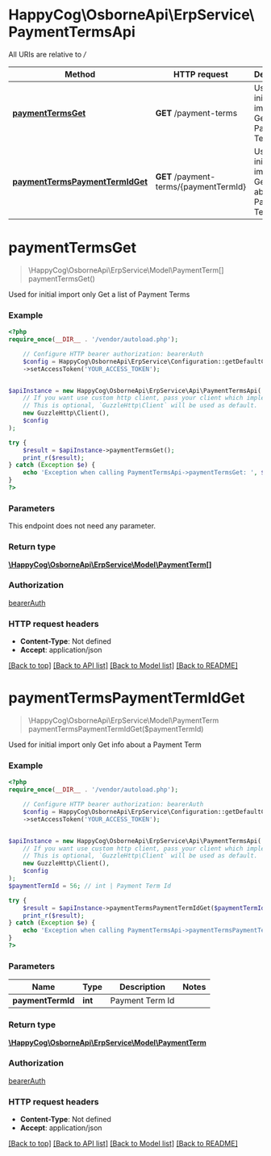 # HappyCog\OsborneApi\ErpService\PaymentTermsApi

All URIs are relative to */*

Method | HTTP request | Description
------------- | ------------- | -------------
[**paymentTermsGet**](PaymentTermsApi.md#paymentTermsGet) | **GET** /payment-terms | Used for initial import only  Get a list of Payment Terms
[**paymentTermsPaymentTermIdGet**](PaymentTermsApi.md#paymentTermsPaymentTermIdGet) | **GET** /payment-terms/{paymentTermId} | Used for initial import only  Get info about a Payment Term


# **paymentTermsGet**
> \HappyCog\OsborneApi\ErpService\Model\PaymentTerm[] paymentTermsGet()

Used for initial import only  Get a list of Payment Terms

### Example
```php
<?php
require_once(__DIR__ . '/vendor/autoload.php');

    // Configure HTTP bearer authorization: bearerAuth
    $config = HappyCog\OsborneApi\ErpService\Configuration::getDefaultConfiguration()
    ->setAccessToken('YOUR_ACCESS_TOKEN');


$apiInstance = new HappyCog\OsborneApi\ErpService\Api\PaymentTermsApi(
    // If you want use custom http client, pass your client which implements `GuzzleHttp\ClientInterface`.
    // This is optional, `GuzzleHttp\Client` will be used as default.
    new GuzzleHttp\Client(),
    $config
);

try {
    $result = $apiInstance->paymentTermsGet();
    print_r($result);
} catch (Exception $e) {
    echo 'Exception when calling PaymentTermsApi->paymentTermsGet: ', $e->getMessage(), PHP_EOL;
}
?>
```

### Parameters
This endpoint does not need any parameter.

### Return type

[**\HappyCog\OsborneApi\ErpService\Model\PaymentTerm[]**](../Model/PaymentTerm.md)

### Authorization

[bearerAuth](../../README.md#bearerAuth)

### HTTP request headers

 - **Content-Type**: Not defined
 - **Accept**: application/json

[[Back to top]](#) [[Back to API list]](../../README.md#documentation-for-api-endpoints) [[Back to Model list]](../../README.md#documentation-for-models) [[Back to README]](../../README.md)

# **paymentTermsPaymentTermIdGet**
> \HappyCog\OsborneApi\ErpService\Model\PaymentTerm paymentTermsPaymentTermIdGet($paymentTermId)

Used for initial import only  Get info about a Payment Term

### Example
```php
<?php
require_once(__DIR__ . '/vendor/autoload.php');

    // Configure HTTP bearer authorization: bearerAuth
    $config = HappyCog\OsborneApi\ErpService\Configuration::getDefaultConfiguration()
    ->setAccessToken('YOUR_ACCESS_TOKEN');


$apiInstance = new HappyCog\OsborneApi\ErpService\Api\PaymentTermsApi(
    // If you want use custom http client, pass your client which implements `GuzzleHttp\ClientInterface`.
    // This is optional, `GuzzleHttp\Client` will be used as default.
    new GuzzleHttp\Client(),
    $config
);
$paymentTermId = 56; // int | Payment Term Id

try {
    $result = $apiInstance->paymentTermsPaymentTermIdGet($paymentTermId);
    print_r($result);
} catch (Exception $e) {
    echo 'Exception when calling PaymentTermsApi->paymentTermsPaymentTermIdGet: ', $e->getMessage(), PHP_EOL;
}
?>
```

### Parameters

Name | Type | Description  | Notes
------------- | ------------- | ------------- | -------------
 **paymentTermId** | **int**| Payment Term Id |

### Return type

[**\HappyCog\OsborneApi\ErpService\Model\PaymentTerm**](../Model/PaymentTerm.md)

### Authorization

[bearerAuth](../../README.md#bearerAuth)

### HTTP request headers

 - **Content-Type**: Not defined
 - **Accept**: application/json

[[Back to top]](#) [[Back to API list]](../../README.md#documentation-for-api-endpoints) [[Back to Model list]](../../README.md#documentation-for-models) [[Back to README]](../../README.md)

